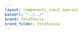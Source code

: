 ```yaml
---
layout: components_input_special
baseUrl: "../../"
brand: Telefónica
brand_folder: Telefonica
---
```

